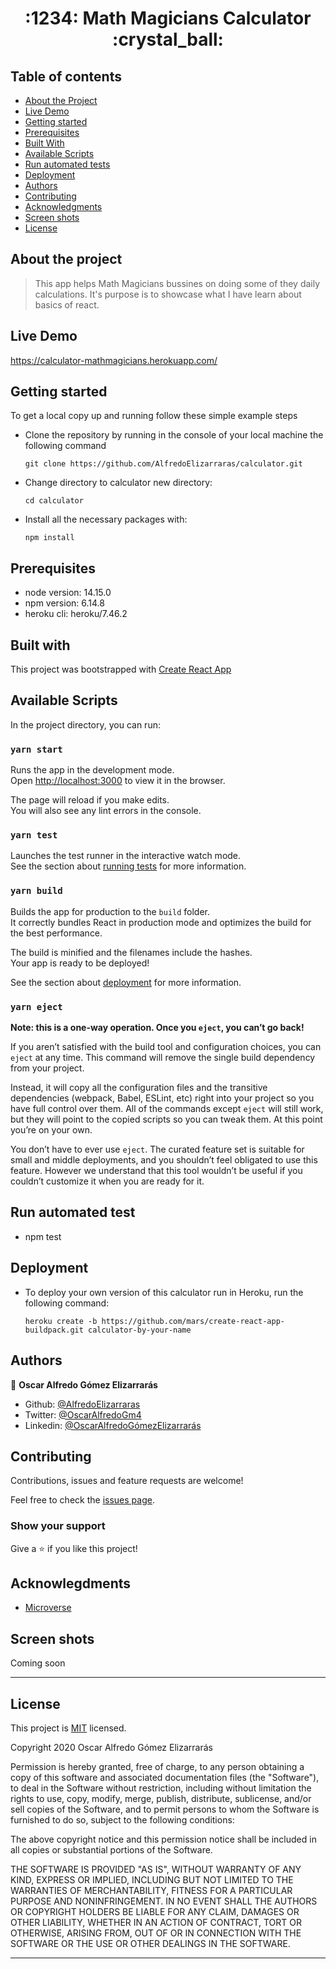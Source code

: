 <h1 align="center">
  :1234: Math Magicians Calculator :crystal_ball:
</h1>

## Table of contents

* [About the Project](#about-the-project)
* [Live Demo](#live-demo)
* [Getting started](#getting-started)
* [Prerequisites](#prerequisites)
* [Built With](#built-with)
* [Available Scripts](#available-scripts)
* [Run automated tests](#run-automated-tests)
* [Deployment](#deployment)
* [Authors](#authors)
* [Contributing](#contributing)
* [Acknowledgments](#acknowledgments)
* [Screen shots](screen-shots)
* [License](#license)

## About the project

> This app helps Math Magicians bussines on doing some of they daily calculations. 
  It's purpose is to showcase what I have learn about basics of react.

## Live Demo

https://calculator-mathmagicians.herokuapp.com/

## Getting started

To get a local copy up and running follow these simple example steps

- Clone the repository by running in the console of your local machine the following command

  ```
  git clone https://github.com/AlfredoElizarraras/calculator.git
  ```
- Change directory to calculator new directory:
  ```
  cd calculator
  ```
- Install all the necessary packages with:
  ```
  npm install
  ```

## Prerequisites

- node version: 14.15.0
- npm version: 6.14.8
- heroku cli: heroku/7.46.2

## Built with

This project was bootstrapped with [Create React App](https://github.com/facebook/create-react-app)

## Available Scripts

In the project directory, you can run:

### `yarn start`

Runs the app in the development mode.\
Open [http://localhost:3000](http://localhost:3000) to view it in the browser.

The page will reload if you make edits.\
You will also see any lint errors in the console.

### `yarn test`

Launches the test runner in the interactive watch mode.\
See the section about [running tests](https://facebook.github.io/create-react-app/docs/running-tests) for more information.

### `yarn build`

Builds the app for production to the `build` folder.\
It correctly bundles React in production mode and optimizes the build for the best performance.

The build is minified and the filenames include the hashes.\
Your app is ready to be deployed!

See the section about [deployment](https://facebook.github.io/create-react-app/docs/deployment) for more information.

### `yarn eject`

**Note: this is a one-way operation. Once you `eject`, you can’t go back!**

If you aren’t satisfied with the build tool and configuration choices, you can `eject` at any time. This command will remove the single build dependency from your project.

Instead, it will copy all the configuration files and the transitive dependencies (webpack, Babel, ESLint, etc) right into your project so you have full control over them. All of the commands except `eject` will still work, but they will point to the copied scripts so you can tweak them. At this point you’re on your own.

You don’t have to ever use `eject`. The curated feature set is suitable for small and middle deployments, and you shouldn’t feel obligated to use this feature. However we understand that this tool wouldn’t be useful if you couldn’t customize it when you are ready for it.

## Run automated test

- npm test

## Deployment

- To deploy your own version of this calculator run in Heroku, run the following command:

  ```
  heroku create -b https://github.com/mars/create-react-app-buildpack.git calculator-by-your-name
  ```

## Authors

👤 **Oscar Alfredo Gómez Elizarrarás**

- Github: [@AlfredoElizarraras](https://github.com/AlfredoElizarraras)
- Twitter: [@OscarAlfredoGm4](https://twitter.com/OscarAlfredoGm4)
- Linkedin: [@OscarAlfredoGómezElizarrarás](https://mx.linkedin.com/in/oscar-alfredo-gomez-elizarraras)

## Contributing

Contributions, issues and feature requests are welcome!

Feel free to check the [issues page](https://github.com/AlfredoElizarraras/calculator/issues).

### Show your support

Give a ⭐️ if you like this project!

## Acknowlegdments

- [Microverse](https://microverse.org)

## Screen shots

Coming soon

---

## License


This project is [MIT](https://github.com/AlfredoElizarraras/calculator/blob/master/LICENSE) licensed.

Copyright 2020 Oscar Alfredo Gómez Elizarrarás

Permission is hereby granted, free of charge, to any person obtaining a copy of this software and associated documentation files (the "Software"), to deal in the Software without restriction, including without limitation the rights to use, copy, modify, merge, publish, distribute, sublicense, and/or sell copies of the Software, and to permit persons to whom the Software is furnished to do so, subject to the following conditions:

The above copyright notice and this permission notice shall be included in all copies or substantial portions of the Software.

THE SOFTWARE IS PROVIDED "AS IS", WITHOUT WARRANTY OF ANY KIND, EXPRESS OR IMPLIED, INCLUDING BUT NOT LIMITED TO THE WARRANTIES OF MERCHANTABILITY, FITNESS FOR A PARTICULAR PURPOSE AND NONINFRINGEMENT. IN NO EVENT SHALL THE AUTHORS OR COPYRIGHT HOLDERS BE LIABLE FOR ANY CLAIM, DAMAGES OR OTHER LIABILITY, WHETHER IN AN ACTION OF CONTRACT, TORT OR OTHERWISE, ARISING FROM, OUT OF OR IN CONNECTION WITH THE SOFTWARE OR THE USE OR OTHER DEALINGS IN THE SOFTWARE.

---